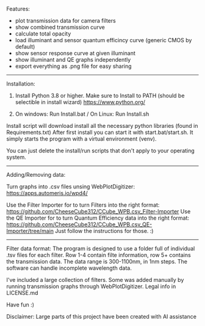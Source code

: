 Features:
- plot transmission data for camera filters
- show combined transmission curve
- calculate total opacity
- load illuminant and sensor quantum efficincy curve (generic CMOS by default)
- show sensor response curve at given illuminant
- show illuminant and QE graphs independently
- export everything as .png file for easy sharing

_______________________________________________________________

Installation:

1) Install Python 3.8 or higher. Make sure to Install to PATH (should be selectible in install wizard) https://www.python.org/

2) On windows: Run Install.bat / On Linux: Run Install.sh

Install script will download install all the necessary python libraries (found in Requirements.txt)
After first install you can start it with start.bat/start.sh. It simply starts the program with a virtual environment (venv).

You can just delete the install/run scripts that don't apply to your operating system. 
______________________________________________________________

Adding/Removing data:

Turn graphs into .csv files unsing WebPlotDigitizer: https://apps.automeris.io/wpd4/

Use the Filter Importer for to turn Filters into the right format: https://github.com/CheeseCube312/CCube_WPB.csv_Filter-Importer
Use the QE Importer for to turn Quantum Efficiency data into the right format: https://github.com/CheeseCube312/CCube_WPB.csv_QE-Importer/tree/main
Just follow the instructions for those. :)

______________________________________________________________
Filter data format:
The program is designed to use a folder full of individual .tsv files for each filter. Row 1-4 contain filte information, row 5+ contains the transmission data. The data range is 300-1100nm, in 1nm steps. The software can handle incomplete wavelength data.

I've included a large collection of filters. Some was added manually by running transmission graphs through WebPlotDigitizer. Legal info in LICENSE.md

Have fun :) 

Disclaimer: Large parts of this project have been created with AI assistance
